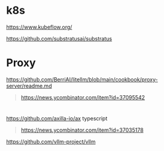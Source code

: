 # k8s

https://www.kubeflow.org/

https://github.com/substratusai/substratus

# Proxy
https://github.com/BerriAI/litellm/blob/main/cookbook/proxy-server/readme.md
> https://news.ycombinator.com/item?id=37095542

#
https://github.com/axilla-io/ax typescript
> https://news.ycombinator.com/item?id=37035178

https://github.com/vllm-project/vllm
